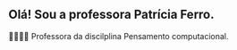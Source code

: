 ## Olá! Sou a professora Patrícia Ferro.
👩‍💻👩‍🏫 Professora da discilplina Pensamento computacional.


